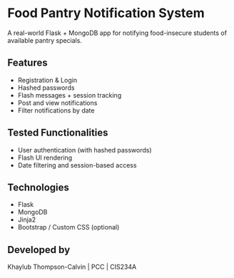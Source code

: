 # Food Pantry Notification System

A real-world Flask + MongoDB app for notifying food-insecure students of available pantry specials.

## Features

- Registration & Login
- Hashed passwords
- Flash messages + session tracking
- Post and view notifications
- Filter notifications by date

## Tested Functionalities

- User authentication (with hashed passwords)
- Flash UI rendering
- Date filtering and session-based access

## Technologies

- Flask
- MongoDB
- Jinja2
- Bootstrap / Custom CSS (optional)

## Developed by

Khaylub Thompson-Calvin | PCC | CIS234A
